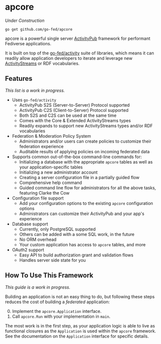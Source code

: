# apcore

*Under Construction*

`go get github.com/go-fed/apcore`

apcore is a powerful single server
[ActivityPub](https://www.w3.org/TR/activitypub)
framework for performant Fediverse applications.

It is built on top of the
[go-fed/activity](https://github.com/go-fed/activity)
suite of libraries, which means it can readily allow application developers to
iterate and leverage new
[ActivityStreams](https://www.w3.org/TR/activitystreams-core)
or RDF vocabularies.

## Features

*This list is a work in progress.*

* Uses `go-fed/activity`
  * ActivityPub S2S (Server-to-Server) Protocol supported
  * ActivityPub C2S (Client-to-Server) Protocol supported
  * Both S2S and C2S can be used at the same time
  * Comes with the Core & Extended ActivityStreams types
  * Readily expands to support new ActivityStreams types and/or RDF vocabularies
* Federation & Moderation Policy System
  * Administrators and/or users can create policies to customize their federation experience
  * Auditable results of applying policies on incoming federated data
* Supports common out-of-the-box command-line commands for:
  * Initializing a database with the appropriate `apcore` tables as well as your application-specific tables
  * Initializing a new administrator account
  * Creating a server configuration file in a partially guided flow
  * Comprehensive help command
  * Guided command line flow for administrators for all the above tasks, featuring Clarke the Cow
* Configuration file support
  * Add your configuration options to the existing `apcore` configuration options
  * Administrators can customize their ActivityPub and your app's experience
* Database support
  * Currently, only PostgreSQL supported
  * Others can be added with a some SQL work, in the future
  * No ORM overhead
  * Your custom application has access to `apcore` tables, and more
* OAuth2 support
  * Easy API to build authorization grant and validation flows
  * Handles server side state for you

## How To Use This Framework

*This guide is a work in progress.*

Building an application is not an easy thing to do, but following these steps
reduces the cost of building a *federated* application:

0. Implement the `apcore.Application` interface.
0. Call `apcore.Run` with your implementation in `main`.

The most work is in the first step, as your application logic is able to live as
functional closures as the `Application` is used within the `apcore` framework.
See the documentation on the `Application` interface for specific details.
